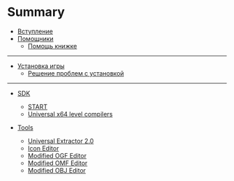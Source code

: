 # Summary

- [Вступление](./init.md)
- [Помощники](./contribute/contributors.md)
  - [Помощь книжке](./contribute/how-to.md)

___

- [Установка игры](./install-game/install.md)
  - [Решение проблем с установкой](./install-game/bugfix.md)

___

- [SDK]()
  - [START](./SDK/start.md)
  - [Universal x64 level compilers](./SDK/Universal_x64_level_compilers.md)

- [Tools]()
  - [Universal Extractor 2.0](./tools/SUE2.md)
  - [Icon Editor](./tools/icon_editor.md)
  - [Modified OGF Editor](./tools/mod_ogf_editor.md)
  - [Modified OMF Editor](./tools/mod_omf_editor.md)
  - [Modified ОBJ Editor](./tools/mod_obj_editor.md)

